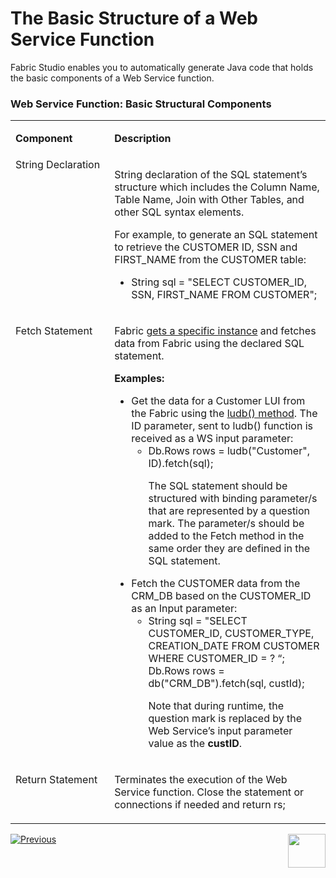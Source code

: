 # The Basic Structure of a Web Service Function

Fabric Studio enables you to automatically generate Java code that holds the basic components of a Web Service function. 

### Web Service Function: Basic Structural Components 

<table width="900pxl">
<tbody>
<tr>
<td valign="top" width="300pxl">
<p><strong>Component</strong></p>
</td>
<td valign="top" width="600pxl">
<p><strong>Description</strong></p>
</td>
</tr>
<tr>
<td valign="top" width="300pxl">String Declaration</td>
<td valign="top" width="600pxl">
<p>String declaration of the SQL statement&rsquo;s structure which includes the Column Name, Table Name, Join with Other Tables, and other SQL syntax elements.</p>
<p>For example, to generate an SQL statement to retrieve the CUSTOMER ID, SSN and FIRST_NAME from the CUSTOMER table:</p>
<ul>
<li>String sql = "SELECT CUSTOMER_ID, SSN, FIRST_NAME FROM CUSTOMER";</li>
</ul>
</td>
</tr>
<tr>
<td width="300pxl" valign="top">
<p>Fetch Statement</p>
</td>
<td width="600pxl" valign="top">
<p>Fabric <a href="/articles/02_fabric_architecture/04_fabric_commands.md#get-lui-commands">gets a specific instance</a> and fetches data from Fabric using the declared SQL statement.</p>
<p><strong>Examples:</strong></p>
<ul>
<li>Get the data for a Customer LUI from the Fabric using the <a href="/articles/05_DB_interfaces/09_fabric_API_for_DB_interfaces.md#connect-to-the-local-fabric-using-a-web-service&quot;">ludb() method</a>. The ID parameter, sent to ludb() function is received as a WS input parameter:
<ul>
<li>Db.Rows rows = ludb("Customer", ID).fetch(sql);&nbsp;</li>
<p><p>The SQL statement should be structured with binding parameter/s that are represented by a question mark. The parameter/s should be added to the Fetch method in the same order they are defined in the SQL statement.</p>
</ul>
</li>
<li>Fetch the CUSTOMER data from the CRM_DB based on the CUSTOMER_ID as an Input parameter:
<ul>
<li>String sql = "SELECT CUSTOMER_ID, CUSTOMER_TYPE, CREATION_DATE FROM CUSTOMER WHERE CUSTOMER_ID = ? &ldquo;; Db.Rows rows = db("CRM_DB").fetch(sql, custId);</li>
<p><p>Note that during runtime, the question mark is replaced by the Web Service&rsquo;s input parameter value as the&nbsp;<strong>custID</strong>.</p>
</ul>
</li>
</ul>
</td>
</tr>
<tr>
 <td width="300pxl" valign="top">
 <p>Return Statement</p>
 </td>
<td width="600pxl" valign="top">
  <p>Terminates the execution of the Web Service function. Close the statement or connections if needed and return rs;</p>
 </td>
</tr>
</tbody>
</table>



[![Previous](/articles/images/Previous.png)](/articles/15_web_services_and_graphit/02_web_services_properties.md)[<img align="right" width="60" height="54" src="/articles/images/Next.png">](/articles/15_web_services_and_graphit/05_edit_web_service_code.md)

